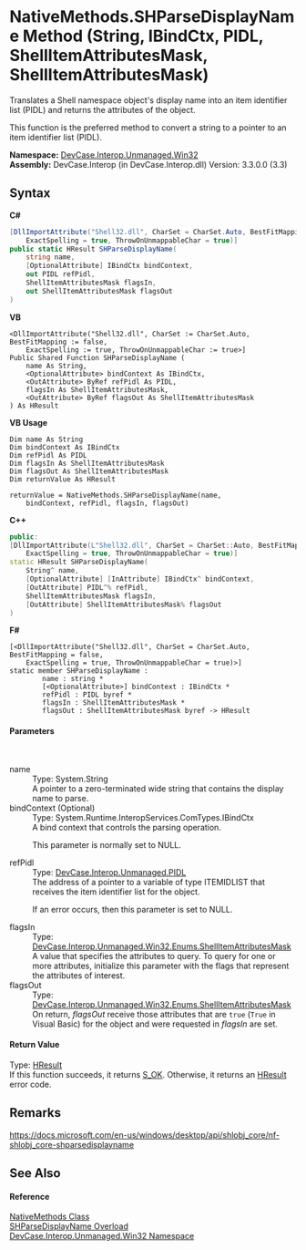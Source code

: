# NativeMethods.SHParseDisplayName Method (String, IBindCtx, PIDL, ShellItemAttributesMask, ShellItemAttributesMask)
 

Translates a Shell namespace object's display name into an item identifier list (PIDL) and returns the attributes of the object. 

 This function is the preferred method to convert a string to a pointer to an item identifier list (PIDL).

**Namespace:**&nbsp;<a href="N_DevCase_Interop_Unmanaged_Win32">DevCase.Interop.Unmanaged.Win32</a><br />**Assembly:**&nbsp;DevCase.Interop (in DevCase.Interop.dll) Version: 3.3.0.0 (3.3)

## Syntax

**C#**<br />
``` C#
[DllImportAttribute("Shell32.dll", CharSet = CharSet.Auto, BestFitMapping = false, 
	ExactSpelling = true, ThrowOnUnmappableChar = true)]
public static HResult SHParseDisplayName(
	string name,
	[OptionalAttribute] IBindCtx bindContext,
	out PIDL refPidl,
	ShellItemAttributesMask flagsIn,
	out ShellItemAttributesMask flagsOut
)
```

**VB**<br />
``` VB
<DllImportAttribute("Shell32.dll", CharSet := CharSet.Auto, BestFitMapping := false, 
	ExactSpelling := true, ThrowOnUnmappableChar := true>]
Public Shared Function SHParseDisplayName ( 
	name As String,
	<OptionalAttribute> bindContext As IBindCtx,
	<OutAttribute> ByRef refPidl As PIDL,
	flagsIn As ShellItemAttributesMask,
	<OutAttribute> ByRef flagsOut As ShellItemAttributesMask
) As HResult
```

**VB Usage**<br />
``` VB Usage
Dim name As String
Dim bindContext As IBindCtx
Dim refPidl As PIDL
Dim flagsIn As ShellItemAttributesMask
Dim flagsOut As ShellItemAttributesMask
Dim returnValue As HResult

returnValue = NativeMethods.SHParseDisplayName(name, 
	bindContext, refPidl, flagsIn, flagsOut)
```

**C++**<br />
``` C++
public:
[DllImportAttribute(L"Shell32.dll", CharSet = CharSet::Auto, BestFitMapping = false, 
	ExactSpelling = true, ThrowOnUnmappableChar = true)]
static HResult SHParseDisplayName(
	String^ name, 
	[OptionalAttribute] [InAttribute] IBindCtx^ bindContext, 
	[OutAttribute] PIDL^% refPidl, 
	ShellItemAttributesMask flagsIn, 
	[OutAttribute] ShellItemAttributesMask% flagsOut
)
```

**F#**<br />
``` F#
[<DllImportAttribute("Shell32.dll", CharSet = CharSet.Auto, BestFitMapping = false, 
	ExactSpelling = true, ThrowOnUnmappableChar = true)>]
static member SHParseDisplayName : 
        name : string * 
        [<OptionalAttribute>] bindContext : IBindCtx * 
        refPidl : PIDL byref * 
        flagsIn : ShellItemAttributesMask * 
        flagsOut : ShellItemAttributesMask byref -> HResult 

```


#### Parameters
&nbsp;<dl><dt>name</dt><dd>Type: System.String<br />A pointer to a zero-terminated wide string that contains the display name to parse.</dd><dt>bindContext (Optional)</dt><dd>Type: System.Runtime.InteropServices.ComTypes.IBindCtx<br />A bind context that controls the parsing operation. 

 This parameter is normally set to NULL.</dd><dt>refPidl</dt><dd>Type: <a href="T_DevCase_Interop_Unmanaged_PIDL">DevCase.Interop.Unmanaged.PIDL</a><br />The address of a pointer to a variable of type ITEMIDLIST that receives the item identifier list for the object. 

 If an error occurs, then this parameter is set to NULL.</dd><dt>flagsIn</dt><dd>Type: <a href="T_DevCase_Interop_Unmanaged_Win32_Enums_ShellItemAttributesMask">DevCase.Interop.Unmanaged.Win32.Enums.ShellItemAttributesMask</a><br />A value that specifies the attributes to query. To query for one or more attributes, initialize this parameter with the flags that represent the attributes of interest.</dd><dt>flagsOut</dt><dd>Type: <a href="T_DevCase_Interop_Unmanaged_Win32_Enums_ShellItemAttributesMask">DevCase.Interop.Unmanaged.Win32.Enums.ShellItemAttributesMask</a><br />On return, *flagsOut* receive those attributes that are `true` (`True` in Visual Basic) for the object and were requested in *flagsIn* are set.</dd></dl>

#### Return Value
Type: <a href="T_DevCase_Interop_Unmanaged_Win32_Enums_HResult">HResult</a><br />If this function succeeds, it returns <a href="T_DevCase_Interop_Unmanaged_Win32_Enums_HResult">S_OK</a>. Otherwise, it returns an <a href="T_DevCase_Interop_Unmanaged_Win32_Enums_HResult">HResult</a> error code.

## Remarks
<a href="https://docs.microsoft.com/en-us/windows/desktop/api/shlobj_core/nf-shlobj_core-shparsedisplayname" target="_blank">https://docs.microsoft.com/en-us/windows/desktop/api/shlobj_core/nf-shlobj_core-shparsedisplayname</a>

## See Also


#### Reference
<a href="T_DevCase_Interop_Unmanaged_Win32_NativeMethods">NativeMethods Class</a><br /><a href="Overload_DevCase_Interop_Unmanaged_Win32_NativeMethods_SHParseDisplayName">SHParseDisplayName Overload</a><br /><a href="N_DevCase_Interop_Unmanaged_Win32">DevCase.Interop.Unmanaged.Win32 Namespace</a><br />